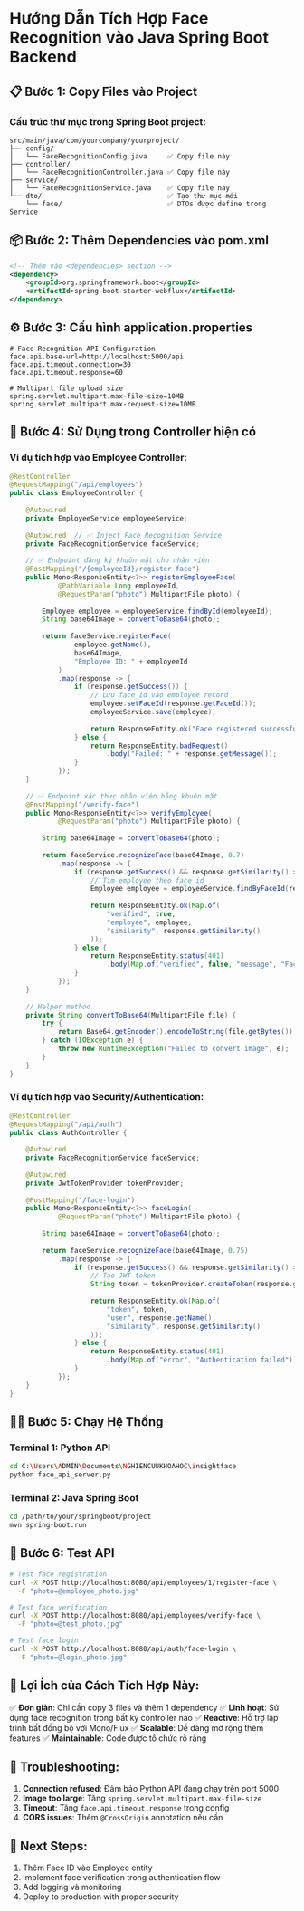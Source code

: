 # Hướng Dẫn Tích Hợp Face Recognition vào Java Spring Boot Backend

## 📋 Bước 1: Copy Files vào Project

### Cấu trúc thư mục trong Spring Boot project:
```
src/main/java/com/yourcompany/yourproject/
├── config/
│   └── FaceRecognitionConfig.java     ✅ Copy file này
├── controller/
│   └── FaceRecognitionController.java ✅ Copy file này  
├── service/
│   └── FaceRecognitionService.java    ✅ Copy file này
└── dto/                               ✅ Tạo thư mục mới
    └── face/                          ✅ DTOs được define trong Service
```

## 📦 Bước 2: Thêm Dependencies vào pom.xml

```xml
<!-- Thêm vào <dependencies> section -->
<dependency>
    <groupId>org.springframework.boot</groupId>
    <artifactId>spring-boot-starter-webflux</artifactId>
</dependency>
```

## ⚙️ Bước 3: Cấu hình application.properties

```properties
# Face Recognition API Configuration
face.api.base-url=http://localhost:5000/api
face.api.timeout.connection=30
face.api.timeout.response=60

# Multipart file upload size
spring.servlet.multipart.max-file-size=10MB
spring.servlet.multipart.max-request-size=10MB
```

## 🔧 Bước 4: Sử Dụng trong Controller hiện có

### Ví dụ tích hợp vào Employee Controller:

```java
@RestController
@RequestMapping("/api/employees")
public class EmployeeController {
    
    @Autowired
    private EmployeeService employeeService;
    
    @Autowired  // ✅ Inject Face Recognition Service
    private FaceRecognitionService faceService;
    
    // ✅ Endpoint đăng ký khuôn mặt cho nhân viên
    @PostMapping("/{employeeId}/register-face")
    public Mono<ResponseEntity<?>> registerEmployeeFace(
            @PathVariable Long employeeId,
            @RequestParam("photo") MultipartFile photo) {
        
        Employee employee = employeeService.findById(employeeId);
        String base64Image = convertToBase64(photo);
        
        return faceService.registerFace(
                employee.getName(), 
                base64Image, 
                "Employee ID: " + employeeId
            )
            .map(response -> {
                if (response.getSuccess()) {
                    // Lưu face_id vào employee record
                    employee.setFaceId(response.getFaceId());
                    employeeService.save(employee);
                    
                    return ResponseEntity.ok("Face registered successfully");
                } else {
                    return ResponseEntity.badRequest()
                        .body("Failed: " + response.getMessage());
                }
            });
    }
    
    // ✅ Endpoint xác thực nhân viên bằng khuôn mặt
    @PostMapping("/verify-face")
    public Mono<ResponseEntity<?>> verifyEmployee(
            @RequestParam("photo") MultipartFile photo) {
        
        String base64Image = convertToBase64(photo);
        
        return faceService.recognizeFace(base64Image, 0.7)
            .map(response -> {
                if (response.getSuccess() && response.getSimilarity() > 0.8) {
                    // Tìm employee theo face_id
                    Employee employee = employeeService.findByFaceId(response.getFaceId());
                    
                    return ResponseEntity.ok(Map.of(
                        "verified", true,
                        "employee", employee,
                        "similarity", response.getSimilarity()
                    ));
                } else {
                    return ResponseEntity.status(401)
                        .body(Map.of("verified", false, "message", "Face not recognized"));
                }
            });
    }
    
    // Helper method
    private String convertToBase64(MultipartFile file) {
        try {
            return Base64.getEncoder().encodeToString(file.getBytes());
        } catch (IOException e) {
            throw new RuntimeException("Failed to convert image", e);
        }
    }
}
```

### Ví dụ tích hợp vào Security/Authentication:

```java
@RestController
@RequestMapping("/api/auth")
public class AuthController {
    
    @Autowired
    private FaceRecognitionService faceService;
    
    @Autowired
    private JwtTokenProvider tokenProvider;
    
    @PostMapping("/face-login")
    public Mono<ResponseEntity<?>> faceLogin(
            @RequestParam("photo") MultipartFile photo) {
        
        String base64Image = convertToBase64(photo);
        
        return faceService.recognizeFace(base64Image, 0.75)
            .map(response -> {
                if (response.getSuccess() && response.getSimilarity() > 0.8) {
                    // Tạo JWT token
                    String token = tokenProvider.createToken(response.getName());
                    
                    return ResponseEntity.ok(Map.of(
                        "token", token,
                        "user", response.getName(),
                        "similarity", response.getSimilarity()
                    ));
                } else {
                    return ResponseEntity.status(401)
                        .body(Map.of("error", "Authentication failed"));
                }
            });
    }
}
```

## 🏃‍♂️ Bước 5: Chạy Hệ Thống

### Terminal 1: Python API
```bash
cd C:\Users\ADMIN\Documents\NGHIENCUUKHOAHOC\insightface
python face_api_server.py
```

### Terminal 2: Java Spring Boot
```bash
cd /path/to/your/springboot/project
mvn spring-boot:run
```

## 🧪 Bước 6: Test API

```bash
# Test face registration
curl -X POST http://localhost:8080/api/employees/1/register-face \
  -F "photo=@employee_photo.jpg"

# Test face verification  
curl -X POST http://localhost:8080/api/employees/verify-face \
  -F "photo=@test_photo.jpg"

# Test face login
curl -X POST http://localhost:8080/api/auth/face-login \
  -F "photo=@login_photo.jpg"
```

## 🎯 Lợi Ích của Cách Tích Hợp Này:

✅ **Đơn giản**: Chỉ cần copy 3 files và thêm 1 dependency
✅ **Linh hoạt**: Sử dụng face recognition trong bất kỳ controller nào
✅ **Reactive**: Hỗ trợ lập trình bất đồng bộ với Mono/Flux
✅ **Scalable**: Dễ dàng mở rộng thêm features
✅ **Maintainable**: Code được tổ chức rõ ràng

## 🔧 Troubleshooting:

1. **Connection refused**: Đảm bảo Python API đang chạy trên port 5000
2. **Image too large**: Tăng `spring.servlet.multipart.max-file-size`
3. **Timeout**: Tăng `face.api.timeout.response` trong config
4. **CORS issues**: Thêm `@CrossOrigin` annotation nếu cần

## 📝 Next Steps:

1. Thêm Face ID vào Employee entity
2. Implement face verification trong authentication flow
3. Add logging và monitoring
4. Deploy to production with proper security